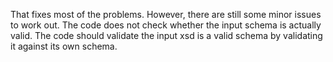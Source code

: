 That fixes most of the problems. However, there are still some minor issues to work out. 
The code does not check whether the input schema is actually valid.
The code should validate the input xsd is a valid schema by validating it against its own schema. 
